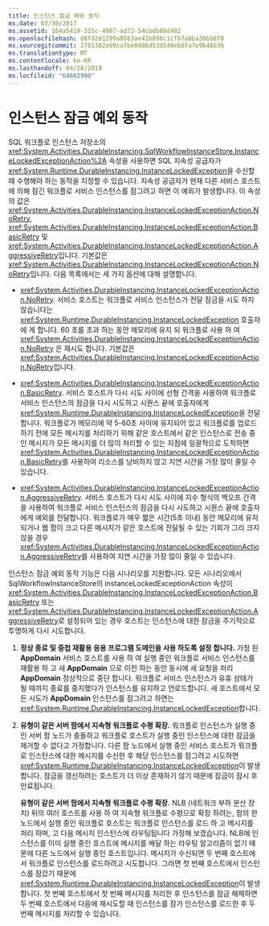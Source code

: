 ```yaml
---
title: 인스턴스 잠금 예외 동작
ms.date: 03/30/2017
ms.assetid: 164a5419-315c-4987-ad72-54cbdb88d402
ms.openlocfilehash: d8fd2d1299a8563ae41b098c1cfb7a0ba30bb8f8
ms.sourcegitcommit: 2701302a99cafbe0d86d53d540eb0fa7e9b46b36
ms.translationtype: MT
ms.contentlocale: ko-KR
ms.lasthandoff: 04/28/2019
ms.locfileid: "64662990"
---
```

# <a name="instance-locked-exception-action"></a>인스턴스 잠금 예외 동작
SQL 워크플로 인스턴스 저장소의 <xref:System.Activities.DurableInstancing.SqlWorkflowInstanceStore.InstanceLockedExceptionAction%2A> 속성을 사용하면 SQL 지속성 공급자가 <xref:System.Runtime.DurableInstancing.InstanceLockedException>을 수신할 때 수행해야 하는 동작을 지정할 수 있습니다. 지속성 공급자가 현재 다른 서비스 호스트에 의해 잠긴 워크플로 서비스 인스턴스를 잠그려고 하면 이 예외가 발생합니다. 이 속성의 값은 <xref:System.Activities.DurableInstancing.InstanceLockedExceptionAction.NoRetry>, <xref:System.Activities.DurableInstancing.InstanceLockedExceptionAction.BasicRetry> 및 <xref:System.Activities.DurableInstancing.InstanceLockedExceptionAction.AggressiveRetry>입니다. 기본값은 <xref:System.Activities.DurableInstancing.InstanceLockedExceptionAction.NoRetry>입니다. 다음 목록에서는 세 가지 옵션에 대해 설명합니다.  
  
- <xref:System.Activities.DurableInstancing.InstanceLockedExceptionAction.NoRetry>. 서비스 호스트는 워크플로 서비스 인스턴스가 전달 잠금을 시도 하지 않습니다는 <xref:System.Runtime.DurableInstancing.InstanceLockedException> 호출자에 게 합니다.  60 초를 초과 하는 동안 메모리에 유지 되 워크플로 사용 하 여 <xref:System.Activities.DurableInstancing.InstanceLockedExceptionAction.NoRetry> 은 재시도 합니다. 기본값은 <xref:System.Activities.DurableInstancing.InstanceLockedExceptionAction.NoRetry>입니다.  
  
- <xref:System.Activities.DurableInstancing.InstanceLockedExceptionAction.BasicRetry>. 서비스 호스트가 다시 시도 사이에 선형 간격을 사용하여 워크플로 서비스 인스턴스의 잠금을 다시 시도하고 시퀀스 끝에 호출자에게 <xref:System.Runtime.DurableInstancing.InstanceLockedException>을 전달합니다. 워크플로가 메모리에 약 5-60초 사이에 유지되어 있고 워크플로를 업로드하기 전에 모든 메시지를 처리하기 위해 같은 호스트에서 같은 인스턴스로 전송 중인 메시지가 모든 메시지를 더 많이 처리할 수 있는 지점에 일괄적으로 도착하면 <xref:System.Activities.DurableInstancing.InstanceLockedExceptionAction.BasicRetry>를 사용하여 리소스를 낭비하지 않고 지연 시간을 가장 많이 줄일 수 있습니다.  
  
- <xref:System.Activities.DurableInstancing.InstanceLockedExceptionAction.AggressiveRetry>. 서비스 호스트가 다시 시도 사이에 지수 형식의 백오프 간격을 사용하여 워크플로 서비스 인스턴스의 잠금을 다시 시도하고 시퀀스 끝에 호출자에게 예외를 전달합니다. 워크플로가 매우 짧은 시간(5초 이내) 동안 메모리에 유지되거나 웹 팜이 크고 다른 메시지가 같은 호스트에 전달될 수 있는 기회가 그리 크지 않을 경우 <xref:System.Activities.DurableInstancing.InstanceLockedExceptionAction.AggressiveRetry>를 사용하여 지연 시간을 가장 많이 줄일 수 있습니다.  
  
 인스턴스 잠금 예외 동작 기능은 다음 시나리오를 지원합니다. 모든 시나리오에서 SqlWorkflowInstanceStore의 instanceLockedExceptionAction 속성이 <xref:System.Activities.DurableInstancing.InstanceLockedExceptionAction.BasicRetry> 또는 <xref:System.Activities.DurableInstancing.InstanceLockedExceptionAction.AggressiveRetry>로 설정되어 있는 경우 호스트는 인스턴스에 대한 잠금을 주기적으로 투명하게 다시 시도합니다.  
  
1. **정상 종료 및 중첩 재활용 응용 프로그램 도메인을 사용 하도록 설정 합니다.** 가정 된 **AppDomain** 서비스 호스트를 사용 하 여 실행 중인 워크플로 서비스 인스턴스를 재활용 하 고 새 **AppDomain** 으로 이전 하는 동안 동시에 새 요청을 처리  **AppDomain** 정상적으로 중단 합니다. 워크플로 서비스 인스턴스가 유휴 상태가 될 때까지 종료를 중지했다가 인스턴스를 유지하고 언로드합니다. 새 호스트에서 모든 시도가 **AppDomain** 인스턴스를 잠그려고 하면는 <xref:System.Runtime.DurableInstancing.InstanceLockedException>합니다.  
  
2. **유형이 같은 서버 팜에서 지속형 워크플로 수평 확장.** 워크플로 인스턴스가 실행 중인 서버 팜 노드가 충돌하고 워크플로 호스트가 실행 중인 인스턴스에 대한 잠금을 제거할 수 없다고 가정합니다. 다른 팜 노드에서 실행 중인 서비스 호스트가 워크플로 인스턴스에 대한 메시지를 수신한 후 해당 인스턴스를 잠그려고 시도하면 <xref:System.Runtime.DurableInstancing.InstanceLockedException>이 발생합니다. 잠금을 갱신하려는 호스트가 더 이상 존재하기 않기 때문에 잠금이 잠시 후 만료됩니다.  
  
     **유형이 같은 서버 팜에서 지속형 워크플로 수평 확장.**  NLB (네트워크 부하 분산 장치) 뒤의 여러 호스트를 사용 하 여 지속형 워크플로 수평으로 확장 하려는, 팜의 한 노드에서 실행 중인 워크플로 호스트는 워크플로 인스턴스를 로드 하 고 메시지를 처리 하며, 고 다음 메시지 인스턴스에 라우팅됩니다 가정해 보겠습니다. NLB에 인스턴스를 이미 실행 중인 호스트에 메시지를 배달 하는 라우팅 알고리즘이 없기 때문에 다른 노드에서 실행 중인 호스트입니다. 메시지가 수신되면 두 번째 호스트에서 워크플로 인스턴스를 로드하려고 시도합니다. 그러면 첫 번째 호스트에서 인스턴스를 잠갔기 때문에 <xref:System.Runtime.DurableInstancing.InstanceLockedException>이 발생합니다. 첫 번째 호스트에서 첫 번째 메시지를 처리한 후 인스턴스를 잠금 해제하면 두 번째 호스트에서 다음에 재시도할 때 인스턴스를 잠가 인스턴스를 로드한 후 두 번째 메시지를 처리할 수 있습니다.
